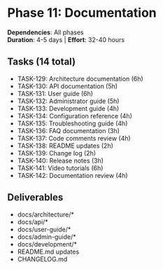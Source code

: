 # Phase 11: Documentation

**Dependencies**: All phases  
**Duration**: 4-5 days | **Effort**: 32-40 hours

## Tasks (14 total)
- TASK-129: Architecture documentation (6h)
- TASK-130: API documentation (5h)
- TASK-131: User guide (6h)
- TASK-132: Administrator guide (5h)
- TASK-133: Development guide (4h)
- TASK-134: Configuration reference (4h)
- TASK-135: Troubleshooting guide (4h)
- TASK-136: FAQ documentation (3h)
- TASK-137: Code comments review (4h)
- TASK-138: README updates (2h)
- TASK-139: Change log (2h)
- TASK-140: Release notes (3h)
- TASK-141: Video tutorials (6h)
- TASK-142: Documentation review (4h)

## Deliverables
- docs/architecture/*
- docs/api/*
- docs/user-guide/*
- docs/admin-guide/*
- docs/development/*
- README.md updates
- CHANGELOG.md
